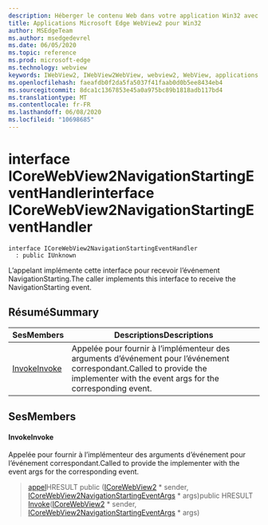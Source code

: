 ```yaml
---
description: Héberger le contenu Web dans votre application Win32 avec le contrôle Microsoft Edge WebView2
title: Applications Microsoft Edge WebView2 pour Win32
author: MSEdgeTeam
ms.author: msedgedevrel
ms.date: 06/05/2020
ms.topic: reference
ms.prod: microsoft-edge
ms.technology: webview
keywords: IWebView2, IWebView2WebView, webview2, WebView, applications Win32, Win32, Edge, ICoreWebView2, ICoreWebView2Controller, contrôle de navigateur, html Edge
ms.openlocfilehash: faeafdb0f2da5fa5037f41faab0d0b5ee8434eb4
ms.sourcegitcommit: 8dca1c1367853e45a0a975bc89b1818adb117bd4
ms.translationtype: MT
ms.contentlocale: fr-FR
ms.lasthandoff: 06/08/2020
ms.locfileid: "10698685"
---
```

# <span data-ttu-id="5f089-104">interface ICoreWebView2NavigationStartingEventHandler</span><span class="sxs-lookup"><span data-stu-id="5f089-104">interface ICoreWebView2NavigationStartingEventHandler</span></span> 

```
interface ICoreWebView2NavigationStartingEventHandler
  : public IUnknown
```

<span data-ttu-id="5f089-105">L’appelant implémente cette interface pour recevoir l’événement NavigationStarting.</span><span class="sxs-lookup"><span data-stu-id="5f089-105">The caller implements this interface to receive the NavigationStarting event.</span></span>

## <span data-ttu-id="5f089-106">Résumé</span><span class="sxs-lookup"><span data-stu-id="5f089-106">Summary</span></span>

 <span data-ttu-id="5f089-107">Ses</span><span class="sxs-lookup"><span data-stu-id="5f089-107">Members</span></span>                        | <span data-ttu-id="5f089-108">Descriptions</span><span class="sxs-lookup"><span data-stu-id="5f089-108">Descriptions</span></span>
--------------------------------|---------------------------------------------
[<span data-ttu-id="5f089-109">Invoke</span><span class="sxs-lookup"><span data-stu-id="5f089-109">Invoke</span></span>](#invoke) | <span data-ttu-id="5f089-110">Appelée pour fournir à l’implémenteur des arguments d’événement pour l’événement correspondant.</span><span class="sxs-lookup"><span data-stu-id="5f089-110">Called to provide the implementer with the event args for the corresponding event.</span></span>

## <span data-ttu-id="5f089-111">Ses</span><span class="sxs-lookup"><span data-stu-id="5f089-111">Members</span></span>

#### <span data-ttu-id="5f089-112">Invoke</span><span class="sxs-lookup"><span data-stu-id="5f089-112">Invoke</span></span> 

<span data-ttu-id="5f089-113">Appelée pour fournir à l’implémenteur des arguments d’événement pour l’événement correspondant.</span><span class="sxs-lookup"><span data-stu-id="5f089-113">Called to provide the implementer with the event args for the corresponding event.</span></span>

> <span data-ttu-id="5f089-114">[appel](#invoke)HRESULT public ([ICoreWebView2](icorewebview2.md) \* sender, [ICoreWebView2NavigationStartingEventArgs](icorewebview2navigationstartingeventargs.md) \* args)</span><span class="sxs-lookup"><span data-stu-id="5f089-114">public HRESULT [Invoke](#invoke)([ICoreWebView2](icorewebview2.md) \* sender, [ICoreWebView2NavigationStartingEventArgs](icorewebview2navigationstartingeventargs.md) \* args)</span></span>

